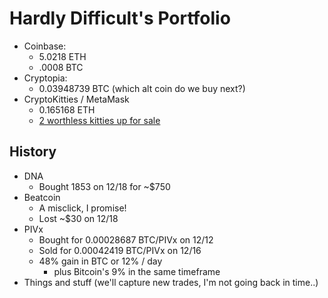 # Hardly Difficult's Portfolio

 - Coinbase:
   - 5.0218 ETH
   - .0008 BTC
 - Cryptopia:
   - 0.03948739 BTC (which alt coin do we buy next?)
 - CryptoKitties / MetaMask
   - 0.165168 ETH
   - [2 worthless kitties up for sale](https://www.cryptokitties.co/profile/0xdb92c096bc5efa8adb48f05cd601dddb75228203)

## History

 - DNA
   - Bought 1853 on 12/18 for ~$750
 - Beatcoin
   - A misclick, I promise!
   - Lost ~$30 on 12/18
 - PIVx 
   - Bought for 0.00028687 BTC/PIVx on 12/12 
   - Sold for 0.00042419 BTC/PIVx on 12/16 
   - 48% gain in BTC or 12% / day
        - plus Bitcoin's 9% in the same timeframe
 - Things and stuff (we'll capture new trades, I'm not going back in time..)


